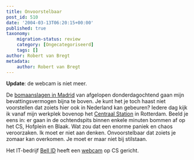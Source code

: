 ```yaml
---
title: Onvoorstelbaar
post_id: 510
date: '2004-03-13T06:20:15+00:00'
published: true
taxonomy:
    migration-status: review
    category: [Ongecategoriseerd]
    tags: []
author: Robert van Bregt
metadata:
    author: Robert van Bregt
---
```

**Update**: de webcam is niet meer.

De [bomaanslagen in Madrid](http://news.bbc.co.uk/2/hi/in_depth/europe/2004/madrid_train_attacks/default.stm) van afgelopen donderdagochtend gaan mijn bevattingsvermogen bijna te boven. Je kunt het je toch haast niet voorstellen dat zoiets hier ook in Nederland kan gebeuren? Iedere dag kijk ik vanaf mijn werkplek bovenop het [Centraal Station](http://www.rotterdamcentraal.com/) in Rotterdam. Beeld je eens in: er gaan in de ochtendspits binnen enkele minuten bommen af op het CS, Hofplein en Blaak. Wat zou dat een enorme paniek en chaos veroorzaken. Ik moet er niet aan denken. Onvoorstelbaar dat zoiets je zomaar kan overkomen. Je moet er maar niet bij stilstaan.

Het IT-bedrijf [Bell ID](http://www.bellid.com/) heeft een [webcam](http://www.bellid.com/html/a_web_main.htm) op CS gericht.